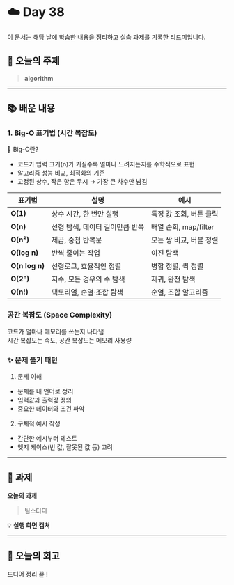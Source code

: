 # ☁️ Day 38
이 문서는 해당 날에 학습한 내용을 정리하고 실습 과제를 기록한 리드미입니다.

## 🔖 오늘의 주제
> **algorithm**

---

## 📚 배운 내용
### 1. Big-O 표기법 (시간 복잡도)
📌 Big-O란?      
- 코드가 입력 크기(n)가 커질수록 얼마나 느려지는지를 수학적으로 표현
- 알고리즘 성능 비교, 최적화의 기준
- 고정된 상수, 작은 항은 무시 → 가장 큰 차수만 남김

| 표기법            | 설명                 | 예시                |
| -------------- | ------------------ | ----------------- |
| **O(1)**       | 상수 시간, 한 번만 실행     | 특정 값 조회, 버튼 클릭    |
| **O(n)**       | 선형 탐색, 데이터 길이만큼 반복 | 배열 순회, map/filter |
| **O(n²)**      | 제곱, 중첩 반복문         | 모든 쌍 비교, 버블 정렬    |
| **O(log n)**   | 반씩 줄이는 작업          | 이진 탐색             |
| **O(n log n)** | 선형로그, 효율적인 정렬      | 병합 정렬, 퀵 정렬       |
| **O(2ⁿ)**      | 지수, 모든 경우의 수 탐색    | 재귀, 완전 탐색         |
| **O(n!)**      | 팩토리얼, 순열·조합 탐색     | 순열, 조합 알고리즘       |

### 공간 복잡도 (Space Complexity)
코드가 얼마나 메모리를 쓰는지 나타냄      
시간 복잡도는 속도, 공간 복잡도는 메모리 사용량

### ✨ 문제 풀기 패턴
1. 문제 이해
- 문제를 내 언어로 정리
- 입력값과 출력값 정의
- 중요한 데이터와 조건 파악

2. 구체적 예시 작성
- 간단한 예시부터 테스트
- 엣지 케이스(빈 값, 잘못된 값 등) 고려



---

## 📝 과제

**오늘의 과제**
> 팀스터디

💡 **실행 화면 캡처**




---

## 💭 오늘의 회고
드디어 정리 끝 !

